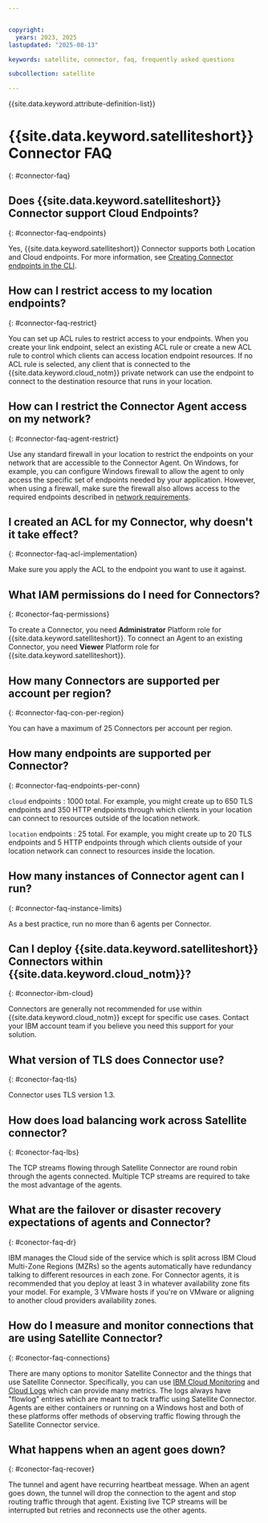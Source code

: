 ```yaml
---


copyright:
  years: 2023, 2025
lastupdated: "2025-08-13"

keywords: satellite, connector, faq, frequently asked questions

subcollection: satellite

---
```


{{site.data.keyword.attribute-definition-list}}


# {{site.data.keyword.satelliteshort}} Connector FAQ
{: #connector-faq}

## Does {{site.data.keyword.satelliteshort}} Connector support Cloud Endpoints?
{: #connector-faq-endpoints}

Yes, {{site.data.keyword.satelliteshort}} Connector supports both Location and Cloud endpoints. For more information, see [Creating Connector endpoints in the CLI](/docs/satellite?topic=satellite-connector-create-endpoints&interface=cli).
  
## How can I restrict access to my location endpoints?
{: #connector-faq-restrict}

You can set up ACL rules to restrict access to your endpoints. When you create your link endpoint, select an existing ACL rule or create a new ACL rule to control which clients can access location endpoint resources. If no ACL rule is selected, any client that is connected to the {{site.data.keyword.cloud_notm}} private network can use the endpoint to connect to the destination resource that runs in your location.

## How can I restrict the Connector Agent access on my network?
{: #connector-faq-agent-restrict}

Use any standard firewall in your location to restrict the endpoints on your network that are accessible to the Connector Agent. On Windows, for example, you can configure Windows firewall to allow the agent to only access the specific set of endpoints needed by your application. However, when using a firewall, make sure the firewall also allows access to the required endpoints described in [network requirements](/docs/satellite?topic=satellite-understand-connectors#network-requirements).

## I created an ACL for my Connector, why doesn't it take effect?
{: #connector-faq-acl-implementation}

Make sure you apply the ACL to the endpoint you want to use it against. 
  
## What IAM permissions do I need for Connectors?
{: #conector-faq-permissions}

To create a Connector, you need **Administrator** Platform role for {{site.data.keyword.satelliteshort}}. To connect an Agent to an existing Connector, you need **Viewer** Platform role for {{site.data.keyword.satelliteshort}}.

## How many Connectors are supported per account per region?
{: #connector-faq-con-per-region}

You can have a maximum of 25 Connectors per account per region.

## How many endpoints are supported per Connector?
{: #connector-faq-endpoints-per-conn}

`cloud` endpoints
:   1000 total. For example, you might create up to 650 TLS endpoints and 350 HTTP endpoints through which clients in your location can connect to resources outside of the location network.

`location` endpoints
:   25 total. For example, you might create up to 20 TLS endpoints and 5 HTTP endpoints through which clients outside of your location network can connect to resources inside the location.

## How many instances of Connector agent can I run?
{: #connector-faq-instance-limits}

As a best practice, run no more than 6 agents per Connector.

## Can I deploy {{site.data.keyword.satelliteshort}} Connectors within {{site.data.keyword.cloud_notm}}?
{: #connector-ibm-cloud}

Connectors are generally not recommended for use within {{site.data.keyword.cloud_notm}} except for specific use cases. Contact your IBM account team if you believe you need this support for your solution.

## What version of TLS does Connector use?
{: #conector-faq-tls}

Connector uses TLS version 1.3.




## How does load balancing work across Satellite connector?
{: #conector-faq-lbs}

The TCP streams flowing through Satellite Connector are round robin through the agents connected. Multiple TCP streams are required to take the most advantage of the agents.

## What are the failover or disaster recovery expectations of agents and Connector?
{: #conector-faq-dr}

IBM manages the Cloud side of the service which is split across IBM Cloud Multi-Zone Regions (MZRs) so the agents automatically have redundancy talking to different resources in each zone. For Connector agents, it is recommended that you deploy at least 3 in whatever availability zone fits your model. For example, 3 VMware hosts if you're on VMware or aligning to another cloud providers availability zones.

## How do I measure and monitor connections that are using Satellite Connector?
{: #conector-faq-connections}

There are many options to monitor Satellite Connector and the things that use Satellite Connector. Specifically, you can use [IBM Cloud Monitoring](https://cloud.ibm.com/docs/monitoring) and [Cloud Logs](https://cloud.ibm.com/docs/cloud-logs) which can provide many metrics. The logs always have "flowlog" entries which are meant to track traffic using Satellite Connector. Agents are either containers or running on a Windows host and both of these platforms offer methods of observing traffic flowing through the Satellite Connector service.

## What happens when an agent goes down?
{: #conector-faq-recover}

The tunnel and agent have recurring heartbeat message. When an agent goes down, the tunnel will drop the connection to the agent and stop routing traffic through that agent. Existing live TCP streams will be interrupted but retries and reconnects use the other agents.
